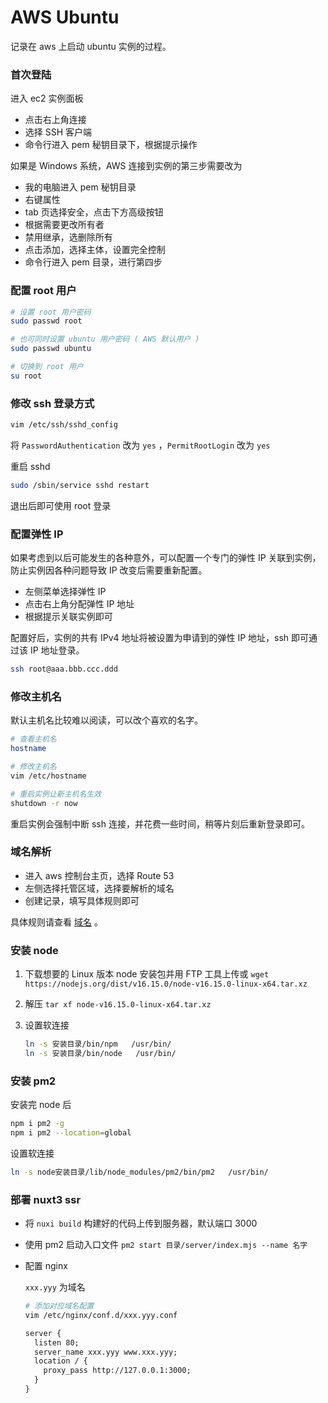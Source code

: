 # AWS Ubuntu

记录在 aws 上启动 ubuntu 实例的过程。

### 首次登陆

进入 ec2 实例面板

- 点击右上角连接
- 选择 SSH 客户端
- 命令行进入 pem 秘钥目录下，根据提示操作

如果是 Windows 系统，AWS 连接到实例的第三步需要改为

- 我的电脑进入 pem 秘钥目录
- 右键属性
- tab 页选择安全，点击下方高级按钮
- 根据需要更改所有者
- 禁用继承，选删除所有
- 点击添加，选择主体，设置完全控制
- 命令行进入 pem 目录，进行第四步

### 配置 root 用户

```bash
# 设置 root 用户密码
sudo passwd root

# 也可同时设置 ubuntu 用户密码 ( AWS 默认用户 )
sudo passwd ubuntu

# 切换到 root 用户
su root
```

### 修改 ssh 登录方式

```bash
vim /etc/ssh/sshd_config
```

将 `PasswordAuthentication` 改为 `yes` ，`PermitRootLogin` 改为 `yes`

重启 sshd

```bash
sudo /sbin/service sshd restart
```

退出后即可使用 root 登录

### 配置弹性 IP

如果考虑到以后可能发生的各种意外，可以配置一个专门的弹性 IP 关联到实例，防止实例因各种问题导致 IP 改变后需要重新配置。

- 左侧菜单选择弹性 IP
- 点击右上角分配弹性 IP 地址
- 根据提示关联实例即可

配置好后，实例的共有 IPv4 地址将被设置为申请到的弹性 IP 地址，ssh 即可通过该 IP 地址登录。

```bash
ssh root@aaa.bbb.ccc.ddd
```

### 修改主机名

默认主机名比较难以阅读，可以改个喜欢的名字。

```bash
# 查看主机名
hostname

# 修改主机名
vim /etc/hostname

# 重启实例让新主机名生效
shutdown -r now
```

重启实例会强制中断 ssh 连接，并花费一些时间，稍等片刻后重新登录即可。

### 域名解析

- 进入 aws 控制台主页，选择 Route 53
- 左侧选择托管区域，选择要解析的域名
- 创建记录，填写具体规则即可

具体规则请查看 [域名](../toolchain/engineering/services.md#域名) 。

### 安装 node

1. 下载想要的 Linux 版本 node 安装包并用 FTP 工具上传或 `wget https://nodejs.org/dist/v16.15.0/node-v16.15.0-linux-x64.tar.xz`
1. 解压 `tar xf node-v16.15.0-linux-x64.tar.xz`
1. 设置软连接

   ```bash
   ln -s 安装目录/bin/npm   /usr/bin/
   ln -s 安装目录/bin/node   /usr/bin/
   ```

### 安装 pm2

安装完 node 后

```bash
npm i pm2 -g
npm i pm2 --location=global
```

设置软连接

```bash
ln -s node安装目录/lib/node_modules/pm2/bin/pm2   /usr/bin/
```

### 部署 nuxt3 ssr

- 将 `nuxi build` 构建好的代码上传到服务器，默认端口 3000
- 使用 pm2 启动入口文件 `pm2 start 目录/server/index.mjs --name 名字`
- 配置 nginx

  `xxx.yyy` 为域名

  ```bash
  # 添加对应域名配置
  vim /etc/nginx/conf.d/xxx.yyy.conf
  ```

  ```txt
  server {
    listen 80;
    server_name xxx.yyy www.xxx.yyy;
    location / {
      proxy_pass http://127.0.0.1:3000;
    }
  }
  ```
